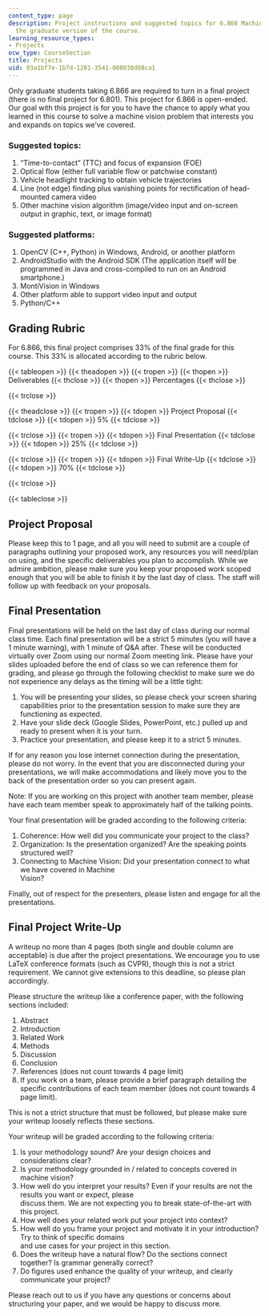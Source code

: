 ```yaml
---
content_type: page
description: Project instructions and suggested topics for 6.868 Machine Vision for
  the graduate version of the course.
learning_resource_types:
- Projects
ocw_type: CourseSection
title: Projects
uid: 93a1bf7e-1b7d-1201-3541-008038d08ca1
---
```


Only graduate students taking 6.866 are required to turn in a final project (there is no final project for 6.801). This project for 6.866 is open-ended. Our goal with this project is for you to have the chance to apply what you learned in this course to solve a machine vision problem that interests you and expands on topics we’ve covered.

### Suggested topics:

1.  “Time-to-contact” (TTC) and focus of expansion (FOE)
2.  Optical flow (either full variable flow or patchwise constant)
3.  Vehicle headlight tracking to obtain vehicle trajectories
4.  Line (not edge) finding plus vanishing points for rectification of head-mounted camera video
5.  Other machine vision algorithm (image/video input and on-screen output in graphic, text, or image format)

### Suggested platforms:

1.  OpenCV (C++, Python) in Windows, Android, or another platform
2.  AndroidStudio with the Android SDK (The application itself will be programmed in Java and cross-compiled to run on an Android smartphone.)
3.  MontiVision in Windows
4.  Other platform able to support video input and output
5.  Python/C++

Grading Rubric
--------------

For 6.866, this final project comprises 33% of the final grade for this course. This 33% is allocated according to the rubric below.

{{< tableopen >}}
{{< theadopen >}}
{{< tropen >}}
{{< thopen >}}
Deliverables
{{< thclose >}}
{{< thopen >}}
Percentages
{{< thclose >}}

{{< trclose >}}

{{< theadclose >}}
{{< tropen >}}
{{< tdopen >}}
Project Proposal
{{< tdclose >}}
{{< tdopen >}}
5%
{{< tdclose >}}

{{< trclose >}}
{{< tropen >}}
{{< tdopen >}}
Final Presentation
{{< tdclose >}}
{{< tdopen >}}
25%
{{< tdclose >}}

{{< trclose >}}
{{< tropen >}}
{{< tdopen >}}
Final Write-Up
{{< tdclose >}}
{{< tdopen >}}
70%
{{< tdclose >}}

{{< trclose >}}

{{< tableclose >}}

Project Proposal
----------------

Please keep this to 1 page, and all you will need to submit are a couple of paragraphs outlining your proposed work, any resources you will need/plan on using, and the specific deliverables you plan to accomplish. While we admire ambition, please make sure you keep your proposed work scoped enough that you will be able to finish it by the last day of class. The staff will follow up with feedback on your proposals.

Final Presentation
------------------

Final presentations will be held on the last day of class during our normal class time. Each final presentation will be a strict 5 minutes (you will have a 1 minute warning), with 1 minute of Q&A after. These will be conducted virtually over Zoom using our normal Zoom meeting link. Please have your slides uploaded before the end of class so we can reference them for grading, and please go through the following checklist to make sure we do not experience any delays as the timing will be a little tight:

1.  You will be presenting your slides, so please check your screen sharing capabilities prior to the presentation session to make sure they are functioning as expected.
2.  Have your slide deck (Google Slides, PowerPoint, etc.) pulled up and ready to present when it is your turn.
3.  Practice your presentation, and please keep it to a strict 5 minutes.

If for any reason you lose internet connection during the presentation, please do not worry. In the event that you are disconnected during your presentations, we will make accommodations and likely move you to the back of the presentation order so you can present again.

Note: If you are working on this project with another team member, please have each team member speak to approximately half of the talking points.

Your final presentation will be graded according to the following criteria:

1.  Coherence: How well did you communicate your project to the class?
2.  Organization: Is the presentation organized? Are the speaking points structured well?
3.  Connecting to Machine Vision: Did your presentation connect to what we have covered in Machine  
    Vision?

Finally, out of respect for the presenters, please listen and engage for all the presentations.

Final Project Write-Up
----------------------

A writeup no more than 4 pages (both single and double column are acceptable) is due after the project presentations. We encourage you to use LaTeX conference formats (such as CVPR), though this is not a strict requirement. We cannot give extensions to this deadline, so please plan accordingly.

Please structure the writeup like a conference paper, with the following sections included:

1.  Abstract
2.  Introduction
3.  Related Work
4.  Methods
5.  Discussion
6.  Conclusion
7.  References (does not count towards 4 page limit)
8.  If you work on a team, please provide a brief paragraph detailing the specific contributions of each team member (does not count towards 4 page limit).

This is not a strict structure that must be followed, but please make sure your writeup loosely reflects these sections.

Your writeup will be graded according to the following criteria:

1.  Is your methodology sound? Are your design choices and considerations clear?
2.  Is your methodology grounded in / related to concepts covered in machine vision?
3.  How well do you interpret your results? Even if your results are not the results you want or expect, please  
    discuss them. We are not expecting you to break state-of-the-art with this project.
4.  How well does your related work put your project into context?
5.  How well do you frame your project and motivate it in your introduction? Try to think of specific domains  
    and use cases for your project in this section.
6.  Does the writeup have a natural flow? Do the sections connect together? Is grammar generally correct?
7.  Do figures used enhance the quality of your writeup, and clearly communicate your project?

Please reach out to us if you have any questions or concerns about structuring your paper, and we would be happy to discuss more.